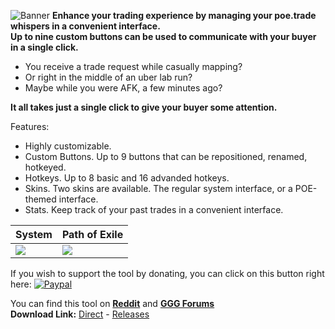 ![Banner](https://raw.githubusercontent.com/lemasato/POE-Trades-Helper/dev/Resources/Others/ForumBanner_NoBackground.png)
**Enhance your trading experience by managing your poe.trade whispers in a convenient interface.**  
**Up to nine custom buttons can be used to communicate with your buyer in a single click.**  

- You receive a trade request while casually mapping?  
- Or right in the middle of an uber lab run?  
- Maybe while you were AFK, a few minutes ago?  

**It all takes just a single click to give your buyer some attention.**

Features:
- Highly customizable.
- Custom Buttons. Up to 9 buttons that can be repositioned, renamed, hotkeyed.
- Hotkeys. Up to 8 basic and 16 advanded hotkeys.
- Skins. Two skins are available. The regular system interface, or a POE-themed interface.
- Stats. Keep track of your past trades in a convenient interface.

|System|Path of Exile|
|---|---|
|![](https://raw.githubusercontent.com/lemasato/POE-Trades-Companion/master/Screenshots/GUI%20Trades%20System.png) | ![](https://raw.githubusercontent.com/lemasato/POE-Trades-Companion/master/Screenshots/GUI%20Trades%20PathOfExile.png)|

If you wish to support the tool by donating, you can click on this button right here: [![Paypal](https://raw.githubusercontent.com/lemasato/POE-Trades-Companion/master/Resources/Others/DonatePaypal.png)](https://www.paypal.com/cgi-bin/webscr?cmd=_s-xclick&hosted_button_id=BSWU76BLQBMCU)


You can find this tool on **[Reddit](https://www.reddit.com/r/pathofexile/comments/57oo3h)** and **[GGG Forums](https://www.pathofexile.com/forum/view-thread/1755148)**  
**Download Link:** [Direct](https://raw.githubusercontent.com/lemasato/POE-Trades-Companion/master/POE%20Trades%20Companion.exe) - [Releases](https://github.com/lemasato/POE-Trades-Companion/releases/latest)
